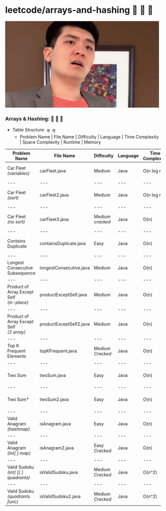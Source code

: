 # leetcode/arrays-and-hashing :space_invader:	:space_invader:	:space_invader:	
![](https://github.com/guillermobermejo/leetcode/blob/main/f.gif)
### Arrays & Hashing: :space_invader:	:space_invader:	:space_invader:	
- Table Structure: :flying_saucer: :flying_saucer:
  - Problem Name | File Name | Difficulty | Language | Time Complexity | Space Complexity | Runtime | Memory

|Problem Name|File Name|Difficulty|Language|Time Complexity|Space Complexity|Runtime|Memory|
|---|---|---|---|---|---|---|---|
|Car Fleet<br/>*(variables)*|carFleet.java|Medium|Java|O(n log n)|O(n)|25ms (Beats 85.78%)|57.5mb (Beats 48.97%)|
|---|---|---|---|---|---|---|---|
|Car Fleet<br/>*(sort)*|carFleet2.java|Medium|Java|O(n log n)|O(n)|23ms (Beats 86.28%)|58.7mb (Beats 25.70%)|
|---|---|---|---|---|---|---|---|
|Car Fleet<br/>*(no sort)*|carFleet3.java|Medium<br/>*cracked*|Java|O(n)|O(n)|14ms (Beats 96.83%)|58.4mb (Beats 30.96%)|
|---|---|---|---|---|---|---|---|
|Contains Duplicate|containsDuplicate.java|Easy|Java|O(n)|O(n)|10ms (Beats 85.11%)|57.8mb (Beats 21.49%)|
|---|---|---|---|---|---|---|---|
|Longest Consecutive Subsequence|longestConsecutive.java|Medium|Java|O(n)|O(n)|26ms (Beats 72.15%)|67.3mb (Beats 10.54%)|
|---|---|---|---|---|---|---|---|
|Product of Array Except Self<br/>*(in-place)*|productExceptSelf.java|Medium|Java|O(n)|O(1)|2ms (Beats 66.87%)|53mb (Beats 51.43%)|
|---|---|---|---|---|---|---|---|
|Product of Array Except Self<br/>*(2 array)*|productExceptSelf2.java|Medium|Java|O(n)|O(n)|2ms (Beats 67.37%)|54.6mb (Beats 7.31%)|
|---|---|---|---|---|---|---|---|
|Top K Frequent Elements|topKFrequent.java|Medium<br/>*Cracked*|Java|O(n)|O(n)|3ms (Beats 99.99%)|48.3mb (Beats 35.43%)|
|---|---|---|---|---|---|---|---|
|Two Sum|twoSum.java|Easy|Java|O(n)|O(n)|2ms (Beats 84.68%)|45.4mb (Beats 6.21%)|
|---|---|---|---|---|---|---|---|
|Two Sum*|twoSum2.java|Easy|Java|O(n)|O(n)|5ms (Beats 57.67%)|42.8mb (Beats 99.86%)|
|---|---|---|---|---|---|---|---|
|Valid Anagram<br/>*(hashmap)*|isAnagram.java|Easy|Java|O(n)|O(n)|20ms (Beats 11.58%)|42.9mb (Beats 71.10%)|
|---|---|---|---|---|---|---|---|
|Valid Anagram<br/>*(int[ ] map)*|isAnagram2.java|Easy<br/>*Cracked*|Java|O(n)|O(n)|3ms (Beats 83.79%)|42.99mb (Beats 71.33%)|
|---|---|---|---|---|---|---|---|
|Valid Sudoku<br/>*(int[ ][ ] quadrants)*|isValidSudoku.java|Medium<br/>*Cracked*|Java|O(n^2)|O(n^2)|1ms (Beats 100%)|44.3mb (Beats 39.61%)|
|---|---|---|---|---|---|---|---|
|Valid Sudoku<br/>*(quadrants func)*|isValidSudoku2.java|Medium<br/>*Cracked*|Java|O(n^2)|O(n^2)|1ms (Beats 100%)|44.2mb (Beats 52.16%)|
